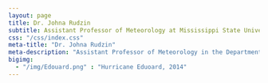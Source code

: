 ```yaml
---
layout: page
title: Dr. Johna Rudzin
subtitle: Assistant Professor of Meteorology at Mississippi State University
css: "/css/index.css"
meta-title: "Dr. Johna Rudzin"
meta-description: "Assistant Professor of Meteorology in the Department of Geosciencesat Mississippi State University"
bigimg:
  - "/img/Edouard.png" : "Hurricane Eduoard, 2014"
---
```

